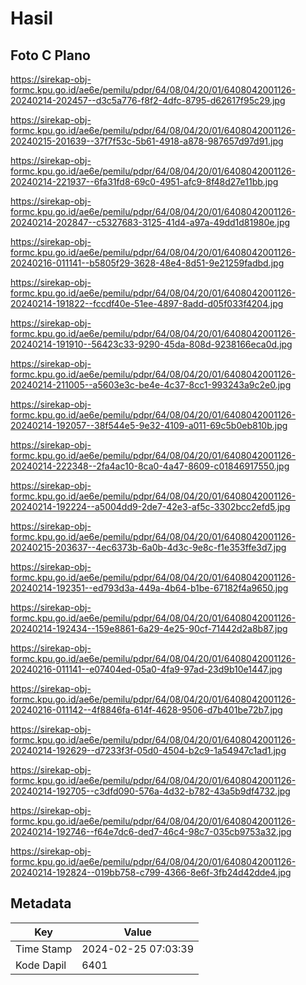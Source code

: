 # Hasil

## Foto C Plano

https://sirekap-obj-formc.kpu.go.id/ae6e/pemilu/pdpr/64/08/04/20/01/6408042001126-20240214-202457--d3c5a776-f8f2-4dfc-8795-d62617f95c29.jpg

https://sirekap-obj-formc.kpu.go.id/ae6e/pemilu/pdpr/64/08/04/20/01/6408042001126-20240215-201639--37f7f53c-5b61-4918-a878-987657d97d91.jpg

https://sirekap-obj-formc.kpu.go.id/ae6e/pemilu/pdpr/64/08/04/20/01/6408042001126-20240214-221937--6fa31fd8-69c0-4951-afc9-8f48d27e11bb.jpg

https://sirekap-obj-formc.kpu.go.id/ae6e/pemilu/pdpr/64/08/04/20/01/6408042001126-20240214-202847--c5327683-3125-41d4-a97a-49dd1d81980e.jpg

https://sirekap-obj-formc.kpu.go.id/ae6e/pemilu/pdpr/64/08/04/20/01/6408042001126-20240216-011141--b5805f29-3628-48e4-8d51-9e21259fadbd.jpg

https://sirekap-obj-formc.kpu.go.id/ae6e/pemilu/pdpr/64/08/04/20/01/6408042001126-20240214-191822--fccdf40e-51ee-4897-8add-d05f033f4204.jpg

https://sirekap-obj-formc.kpu.go.id/ae6e/pemilu/pdpr/64/08/04/20/01/6408042001126-20240214-191910--56423c33-9290-45da-808d-9238166eca0d.jpg

https://sirekap-obj-formc.kpu.go.id/ae6e/pemilu/pdpr/64/08/04/20/01/6408042001126-20240214-211005--a5603e3c-be4e-4c37-8cc1-993243a9c2e0.jpg

https://sirekap-obj-formc.kpu.go.id/ae6e/pemilu/pdpr/64/08/04/20/01/6408042001126-20240214-192057--38f544e5-9e32-4109-a011-69c5b0eb810b.jpg

https://sirekap-obj-formc.kpu.go.id/ae6e/pemilu/pdpr/64/08/04/20/01/6408042001126-20240214-222348--2fa4ac10-8ca0-4a47-8609-c01846917550.jpg

https://sirekap-obj-formc.kpu.go.id/ae6e/pemilu/pdpr/64/08/04/20/01/6408042001126-20240214-192224--a5004dd9-2de7-42e3-af5c-3302bcc2efd5.jpg

https://sirekap-obj-formc.kpu.go.id/ae6e/pemilu/pdpr/64/08/04/20/01/6408042001126-20240215-203637--4ec6373b-6a0b-4d3c-9e8c-f1e353ffe3d7.jpg

https://sirekap-obj-formc.kpu.go.id/ae6e/pemilu/pdpr/64/08/04/20/01/6408042001126-20240214-192351--ed793d3a-449a-4b64-b1be-67182f4a9650.jpg

https://sirekap-obj-formc.kpu.go.id/ae6e/pemilu/pdpr/64/08/04/20/01/6408042001126-20240214-192434--159e8861-6a29-4e25-90cf-71442d2a8b87.jpg

https://sirekap-obj-formc.kpu.go.id/ae6e/pemilu/pdpr/64/08/04/20/01/6408042001126-20240216-011141--e07404ed-05a0-4fa9-97ad-23d9b10e1447.jpg

https://sirekap-obj-formc.kpu.go.id/ae6e/pemilu/pdpr/64/08/04/20/01/6408042001126-20240216-011142--4f8846fa-614f-4628-9506-d7b401be72b7.jpg

https://sirekap-obj-formc.kpu.go.id/ae6e/pemilu/pdpr/64/08/04/20/01/6408042001126-20240214-192629--d7233f3f-05d0-4504-b2c9-1a54947c1ad1.jpg

https://sirekap-obj-formc.kpu.go.id/ae6e/pemilu/pdpr/64/08/04/20/01/6408042001126-20240214-192705--c3dfd090-576a-4d32-b782-43a5b9df4732.jpg

https://sirekap-obj-formc.kpu.go.id/ae6e/pemilu/pdpr/64/08/04/20/01/6408042001126-20240214-192746--f64e7dc6-ded7-46c4-98c7-035cb9753a32.jpg

https://sirekap-obj-formc.kpu.go.id/ae6e/pemilu/pdpr/64/08/04/20/01/6408042001126-20240214-192824--019bb758-c799-4366-8e6f-3fb24d42dde4.jpg


## Metadata

| Key        | Value               |
| ---------- | ------------------- |
| Time Stamp | 2024-02-25 07:03:39 |
| Kode Dapil | 6401                |



